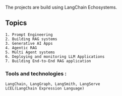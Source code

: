 The projects are build using LangChain Echosystems. 
## Topics
    
    1. Prompt Engineering 
    2. Building RAG systems 
    3. Generative AI Apps 
    4. Agentic RAG 
    5. Multi Agent systems 
    6. Deploying and monitoring LLM Applications 
    7. Building End-to-End RAG application 

### Tools and technologies : 
    LangChain, LangGraph, LangSmith, LangServe 
    LCEL(LangChain Expression Language) 
    
